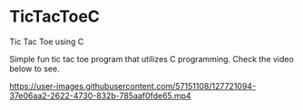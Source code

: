 # TicTacToeC
Tic Tac Toe using C

Simple fun tic tac toe program that utilizes C programming. Check the video below to see.



https://user-images.githubusercontent.com/57151108/127721094-37e06aa2-2622-4730-832b-785aaf0fde65.mp4




